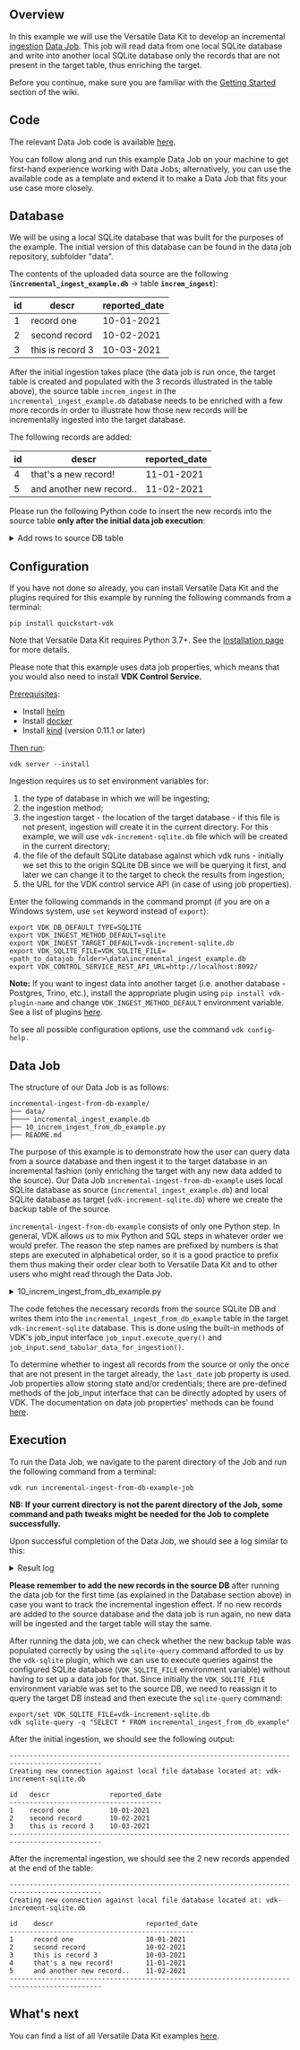 Overview
--------

In this example we will use the Versatile Data Kit to develop an incremental [ingestion](https://github.com/vmware/versatile-data-kit/blob/main/projects/vdk-core/src/vdk/api/job_input.py#L90) [Data Job](https://github.com/vmware/versatile-data-kit/wiki/dictionary#data-job). This job will read data from one local SQLite database and write into another local SQLite database only the records that are not present in the target table, thus enriching the target.

Before you continue, make sure you are familiar with the [Getting Started](https://github.com/vmware/versatile-data-kit/wiki/Getting-Started) section of the wiki.

Code
----

The relevant Data Job code is available [here](https://github.com/vmware/versatile-data-kit/tree/main/examples).

You can follow along and run this example Data Job on your machine to get first-hand experience working with Data Jobs; alternatively, you can use the available code as a template and extend it to make a Data Job that fits your use case more closely.

Database
--------

We will be using a local SQLite database that was built for the purposes of the example. The initial version of this database can be found in the data job repository, subfolder "data".

The contents of the uploaded data source are the following (**`incremental_ingest_example.db`** → table **`increm_ingest`**):

| id | descr | reported_date |
| --- | --- | --- |
| 1 | record one | 10-01-2021 |
| 2 | second record | 10-02-2021 |
| 3 | this is record 3 | 10-03-2021 |

After the initial ingestion takes place (the data job is run once, the target table is created and populated with the 3 records illustrated in the table above), the source table `increm_ingest` in the `incremental_ingest_example.db` database needs to be enriched with a few more records in order to illustrate how those new records will be incrementally ingested into the target database.

The following records are added:

| id | descr | reported_date |
| --- | --- | --- |
| 4 | that's a new record! | 11-01-2021 |
| 5 | and another new record.. | 11-02-2021 |

Please run the following Python code to insert the new records into the source table **only after the initial data job execution**:

<details>
  <summary>Add rows to source DB table</summary>

```py
import sqlite3

# Create DB connection
con = sqlite3.connect(r'data/incremental_ingest_example.db')
# Create a cursor for the connection
cursor = con.cursor()

# Insert rows of data
data = [
    (4, "that's a new record!", '11-01-2021'),
    (5, "and another new record..", '11-02-2021')
]
cursor.executemany(
    """
    INSERT INTO increm_ingest
    VALUES (?, ?, ?)
    """,
    data
)

# Check insertion
cursor.execute("select * from increm_ingest;")
print(cursor.fetchall())

# Save (commit) the changes
con.commit()

# Close the connection
con.close()
```
</details>

Configuration
-------------

If you have not done so already, you can install Versatile Data Kit and the plugins required for this example by running the following commands from a terminal:
```console
pip install quickstart-vdk
```
Note that Versatile Data Kit requires Python 3.7+. See the [Installation page](https://github.com/vmware/versatile-data-kit/wiki/Installation#install-sdk) for more details.



Please note that this example uses data job properties, which means that you would also need to install **VDK Control Service.**

<ins>Prerequisites</ins>:

*   Install [helm](https://helm.sh/docs/intro/install)
*   Install [docker](https://docs.docker.com/get-docker)
*   Install [kind](https://kind.sigs.k8s.io/docs/user/quick-start/#installation) (version 0.11.1 or later)

<ins>Then run</ins>:
```console
vdk server --install
```

Ingestion requires us to set environment variables for:

1.  the type of database in which we will be ingesting;
2.  the ingestion method;
3.  the ingestion target - the location of the target database - if this file is not present, ingestion will create it in the current directory. For this example, we will use `vdk-increment-sqlite.db` file which will be created in the current directory;
4.  the file of the default SQLite database against which vdk runs - initially we set this to the origin SQLite DB since we will be querying it first, and later we can change it to the target to check the results from ingestion;
5.  the URL for the VDK control service API (in case of using job properties).

Enter the following commands in the command prompt (if you are on a Windows system, use `set` keyword instead of `export`):
```console
export VDK_DB_DEFAULT_TYPE=SQLITE
export VDK_INGEST_METHOD_DEFAULT=sqlite
export VDK_INGEST_TARGET_DEFAULT=vdk-increment-sqlite.db
export VDK_SQLITE_FILE=VDK_SQLITE_FILE=<path_to_datajob_folder>\data\incremental_ingest_example.db
export VDK_CONTROL_SERVICE_REST_API_URL=http://localhost:8092/
```
**Note:** If you want to ingest data into another target (i.e. another database - Postgres, Trino, etc.), install the appropriate plugin using `pip install vdk-plugin-name` and change `VDK_INGEST_METHOD_DEFAULT` environment variable. See a list of plugins [here](https://github.com/vmware/versatile-data-kit/tree/main/projects/vdk-plugins).

To see all possible configuration options, use the command `vdk config-help.`

Data Job
--------

The structure of our Data Job is as follows:

```
incremental-ingest-from-db-example/
├── data/
├──── incremental_ingest_example.db
├── 10_increm_ingest_from_db_example.py
├── README.md
```

The purpose of this example is to demonstrate how the user can query data from a source database and then ingest it to the target database in an incremental fashion (only enriching the target with any new data added to the source). Our Data Job `incremental-ingest-from-db-example` uses local SQLite database as source (`incremental_ingest_example.db`) and local SQLite database as target (`vdk-increment-sqlite.db`) where we create the backup table of the source.

`incremental-ingest-from-db-example` consists of only one Python step. In general, VDK allows us to mix Python and SQL steps in whatever order we would prefer. The reason the step names are prefixed by numbers is that steps are executed in alphabetical order, so it is a good practice to prefix them thus making their order clear both to Versatile Data Kit and to other users who might read through the Data Job.

<details>
  <summary>10_increm_ingest_from_db_example.py</summary>

```py
from vdk.api.job_input import IJobInput


def run(job_input: IJobInput):

    # Get last_date property/parameter:
    #  - if the target table already exists, take the property value already stored in the DJ from the previous run
    #  - if the target table does not exist, set last_date to 01-01-1900 in oder to fetch all rows
    last_date = job_input.get_property("last_date", '01-01-1900')

    # Select the needed records from the source table using job_input's built-in method and a query parameter
    data = job_input.execute_query(
        f"""
        SELECT * FROM increm_ingest
        WHERE reported_date > '{last_date}'
        ORDER BY reported_date
        """
    )
    # Fetch table info containing the column names
    table_info = job_input.execute_query("PRAGMA table_info(increm_ingest)")

    # If any data is returned from the query, send the fetched records for ingestion
    if len(data) > 0:
        job_input.send_tabular_data_for_ingestion(
            data,
            column_names=[x[1] for x in table_info],
            destination_table="incremental_ingest_from_db_example"
        )

        # Reset the last_date property value to the latest date in the source db table
        job_input.set_all_properties(
            {
                "last_date": max([x[2] for x in data])
            }
        )

    print(f"Success! {len(data)} rows were inserted.")
```
</details>

The code fetches the necessary records from the source SQLite DB and writes them into the `incremental_ingest_from_db_example` table in the target `vdk-increment-sqlite` database. This is done using the built-in methods of VDK's job_input interface `job_input.execute_query()` and `job_input.send_tabular_data_for_ingestion()`.

To determine whether to ingest all records from the source or only the once that are not present in the target already, the `last_date` job property is used. Job properties allow storing state and/or credentials; there are pre-defined methods of the job_input interface that can be directly adopted by users of VDK. The documentation on data job properties' methods can be found [here](https://github.com/vmware/versatile-data-kit/blob/246008c8fffcac173b6ac3f434814acb6faf16a7/projects/vdk-core/src/vdk/api/job_input.py#L11).

Execution
---------

To run the Data Job, we navigate to the parent directory of the Job and run the following command from a terminal:

```console
vdk run incremental-ingest-from-db-example-job
```

**NB: If your current directory is not the parent directory of the Job, some command and path tweaks might be needed for the Job to complete successfully.**

Upon successful completion of the Data Job, we should see a log similar to this:

<details>
  <summary>Result log</summary>

```console
2021-12-13 15:54:07,047=1639403647[VDK] incremental-ingest-from-db-example [INFO ] vdk.internal.builtin_plugins.r           cli_run.py:66   run_job         [OpId:26b1a9e4-4b93-4f96-a223-f2bb210256e5-1639403644-376e6]- Data Job execution summary: {
  "data_job_name": "incremental-ingest-from-db-example",
  "execution_id": "26b1a9e4-4b93-4f96-a223-f2bb210256e5-1639403644",
  "start_time": "2021-12-13T13:54:04.462304",
  "end_time": "2021-12-13T13:54:05.030316",
  "status": "success",
  "steps_list": [
    {
      "name": "10_increm_ingest_from_db_example.py",
      "type": "python",
      "start_time": "2021-12-13T13:54:04.462304",
      "end_time": "2021-12-13T13:54:05.030316",
      "status": "success",
      "details": null,
      "exception": null
    }
  ],
  "exception": null
}
```
</details>

**Please remember to add the new records in the source DB** after running the data job for the first time (as explained in the Database section above) in case you want to track the incremental ingestion effect. If no new records are added to the source database and the data job is run again, no new data will be ingested and the target table will stay the same.

After running the data job, we can check whether the new backup table was populated correctly by using the `sqlite-query` command afforded to us by the `vdk-sqlite` plugin, which we can use to execute queries against the configured SQLite database (`VDK_SQLITE_FILE` environment variable) without having to set up a data job for that.
Since initially the `VDK_SQLITE_FILE` environment variable was set to the source DB, we need to reassign it to query the target DB instead and then execute the `sqlite-query` command:

```
export/set VDK_SQLITE_FILE=vdk-increment-sqlite.db
vdk sqlite-query -q "SELECT * FROM incremental_ingest_from_db_example"
```

After the initial ingestion, we should see the following output:

```
---------------------------------------------------------------------------------------------
Creating new connection against local file database located at: vdk-increment-sqlite.db

id   descr               reported_date
--------------------------------------
1    record one          10-01-2021
2    second record       10-02-2021
3    this is record 3    10-03-2021
---------------------------------------------------------------------------------------------
```

After the incremental ingestion, we should see the 2 new records appended at the end of the table:

```
---------------------------------------------------------------------------------------------
Creating new connection against local file database located at: vdk-increment-sqlite.db

id    descr                       reported_date
----------------------------------------------
1     record one                  10-01-2021
2     second record               10-02-2021
3     this is record 3            10-03-2021
4     that's a new record!        11-01-2021
5     and another new record..    11-02-2021
---------------------------------------------------------------------------------------------
```

What's next
-----------

You can find a list of all Versatile Data Kit examples [here](https://github.com/vmware/versatile-data-kit/wiki/Examples).
